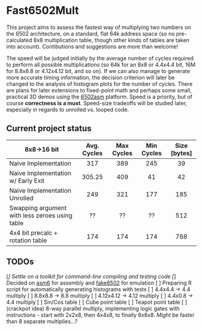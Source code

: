 Fast6502Mult
============

This project aims to assess the fastest way of multiplying two numbers on the 6502 architecture, on a standard, flat 64k address space (so no pre-calculated 8x8 multiplication table, though other kinds of tables are taken into account). Contibutions and suggestions are more than welcome!

The speed will be judged initially by the average number of cycles required to perform all possible multiplications (so 64k for an 8x8 or 4.4x4.4 bit, 16M for 8.8x8.8 or 4.12x4.12 bit, and so on). If we can also manage to generate more accurate timing information, the decision criterion will later be changed to the analysis of histogram plots for the number of cycles. There are plans for later extensions to fixed-point math and perhaps some small, practical 3D demos using the [6502asm](www.6502asm.com) platform. Speed is a priority, but of course **correctness is a must**. Speed-size tradeoffs will be studied later, especially in regards to unrolled vs. looped code.

Current project status
----------------------

| 8x8->16 bit   | Avg. Cycles  | Max Cycles   | Min Cycles   | Size [bytes] |
| ------------- |:------------:|:------------:|:------------:|:------------:|
| Naive Implementation | 317 | 389 | 245 | 39 |
| Naive Implementation w/ Early Exit | 305.25 | 409 | 41 | 42 |
| Naive Implementation Unrolled | 249 | 321 | 177 | 185 |
| Swapping argument with less zeroes using table | ?? | ?? | ?? | 512 |
| 4x4 bit precalc + rotation table | 174 | 174 | 174 | 768 |

TODOs
-----

[*] Settle on a toolkit for command-line compiling and testing code
  [*] Decided on [asm6](http://www.romhacking.net/utilities/674/) for assembly and [fake6502](http://rubbermallet.org/fake6502.c) for emulation
[ ] Preparing R script for automatically generating histograms with tests
[ ] 4.4x4.4 -> 4.4 multiply
[ ] 8.8x8.8 -> 8.8 multiply
[ ] 4.12x4.12 -> 4.12 multiply
[ ] 4.4x0.8 -> 4.4 multiply
[ ] Sin/Cos table
[ ] Cube point table
[ ] Teapot point table
[ ] (crackpot idea) 8-way parallel multiply, implementing logic gates with instructions - start with 2x2x8, then 4x4x8, to finally 8x8x8. *Might* be faster than 8 separate multiplies…?

